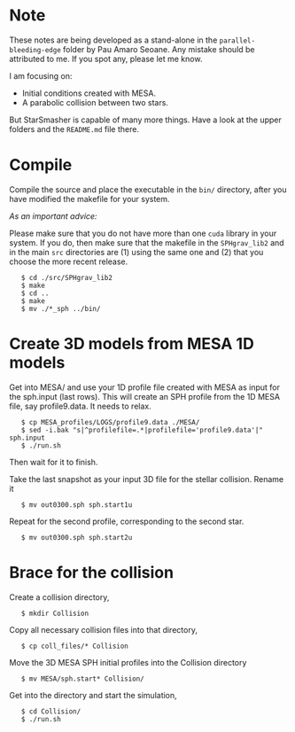 Note
=====

These notes are being developed as a stand-alone in the
`parallel-bleeding-edge` folder by Pau Amaro Seoane. Any mistake should be
attributed to me. If you spot any, please let me know.

I am focusing on:

- Initial conditions created with MESA.
- A parabolic collision between two stars.

But StarSmasher is capable of many more things. Have a look at the upper
folders and the `README.md` file there.


Compile 
========

Compile the source and place the executable in the `bin/` directory, after you have modified the makefile for your system. 

*As an important advice:* 

Please make sure that you do not have more than one `cuda` library in your system. If you do, then make sure that the makefile in the `SPHgrav_lib2` and in the main `src` directories are (1) using the same one and (2) that you choose the more recent release.


```
   $ cd ./src/SPHgrav_lib2
   $ make
   $ cd ..
   $ make
   $ mv ./*_sph ../bin/
```

Create 3D models from MESA 1D models
=====================================

Get into MESA/ and use your 1D profile file created with MESA
as input for the sph.input (last rows). This will create an SPH
profile from the 1D MESA file, say profile9.data. It needs to relax.

```
   $ cp MESA_profiles/LOGS/profile9.data ./MESA/
   $ sed -i.bak "s|^profilefile=.*|profilefile='profile9.data'|" sph.input
   $ ./run.sh
```

Then wait for it to finish.

Take the last snapshot as your input 3D file for the
stellar collision. Rename it

```
   $ mv out0300.sph sph.start1u
```    

Repeat for the second profile, corresponding to the second star.

```
   $ mv out0300.sph sph.start2u
```

Brace for the collision
========================

Create a collision directory,

```
   $ mkdir Collision
```

Copy all necessary collision files into that directory,

```
   $ cp coll_files/* Collision
```


Move the 3D MESA SPH initial profiles into the Collision directory

```
   $ mv MESA/sph.start* Collision/
```


Get into the directory and start the simulation,

```
   $ cd Collision/
   $ ./run.sh
```
